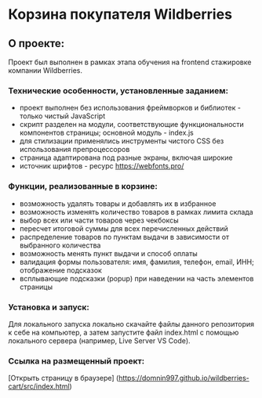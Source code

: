 # Корзина покупателя Wildberries

## О проекте:

Проект был выполнен в рамках этапа обучения на frontend стажировке компании Wildberries.

### Технические особенности, установленные заданием:

* проект выполнен без использования фреймворков и библиотек - только чистый JavaScript
* скрипт разделен на модули, соответствующие функциональности компонентов страницы; основной модуль - index.js
* для стилизации применялись инструменты чистого CSS без использования препроцессоров
* страница адаптирована под разные экраны, включая широкие
* источник шрифтов - ресурс https://webfonts.pro/

### Функции, реализованные в корзине:

* возможность удалять товары и добавлять их в избранное
* возможность изменять количество товаров в рамках лимита склада
* выбор всех или части товаров через чекбоксы
* пересчет итоговой суммы для всех перечисленных действий
* распределение товаров по пунктам выдачи в зависимости от выбранного количества
* возможность менять пункт выдачи и способ оплаты
* валидация формы пользователя: имя, фамилия, телефон, email, ИНН; отображение подсказок
* всплывающие подсказки (popup) при наведении на часть элементов страницы

### Установка и запуск:

Для локального запуска локально скачайте файлы данного репозитория к себе на компьютер, а затем запустите файл index.html с помощью локального сервера (например, Live Server VS Code).

### Ссылка на размещенный проект:

[Открыть страницу в браузере] (https://domnin997.github.io/wildberries-cart/src/index.html)